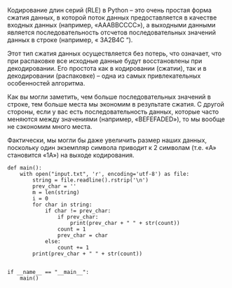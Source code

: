  Кодирование длин серий (RLE) в Python – это очень простая форма сжатия данных, в которой поток данных предоставляется в качестве входных данных (например, «AAABBCCCC»), а выходными данными является последовательность отсчетов последовательных значений данных в строке (например, « 3A2B4C “). 

Этот тип сжатия данных осуществляется без потерь, что означает, что при распаковке все исходные данные будут восстановлены при декодировании. Его простота как в кодировании (сжатии), так и в декодировании (распаковке) – одна из самых привлекательных особенностей алгоритма.  


Как вы могли заметить, чем больше последовательных значений в строке, тем больше места мы экономим в результате сжатия. С другой стороны, если у вас есть последовательность данных, которые часто меняются между значениями (например, «BEFEFADED»), то мы вообще не сэкономим много места. 

Фактически, мы могли бы даже увеличить размер наших данных, поскольку один экземпляр символа приводит к 2 символам (т.е. «A» становится «1A») на выходе кодирования.  

```
def main():  
    with open("input.txt", 'r', encoding='utf-8') as file:  
        string = file.readline().rstrip('\n')  
        prev_char = ''  
        m = len(string)  
        i = 0  
        for char in string:  
            if char != prev_char:  
                if prev_char:  
                    print(prev_char + " " + str(count))  
                count = 1  
                prev_char = char  
            else:  
                count += 1  
        print(prev_char + " " + str(count))  
  
  
if __name__ == "__main__":  
    main()
```
